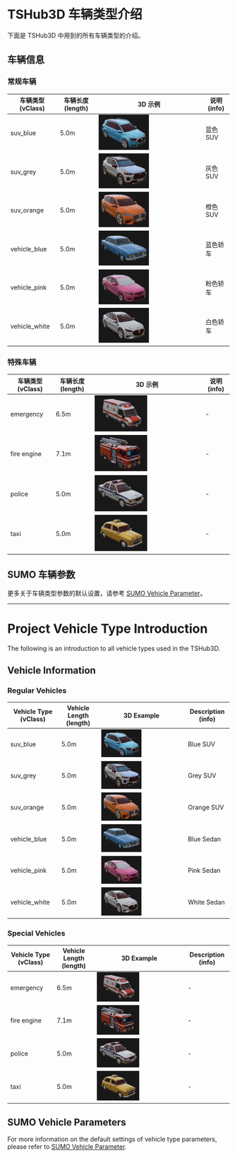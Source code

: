 <!--
 * @Author: Maonan Wang
 * @Date: 2025-04-15 12:03:19
 * @LastEditTime: 2025-04-15 13:10:54
 * @LastEditors: Maonan Wang
 * @Description: 车辆模型介绍
 * @FilePath: /TransSimHub/tshub/tshub_env3d/_assets_3d/vehicles/README.md
-->
# TSHub3D 车辆类型介绍

下面是 TSHub3D 中用到的所有车辆类型的介绍。

## 车辆信息

### 常规车辆
| 车辆类型 (vClass) | 车辆长度 (length) | 3D 示例 | 说明 (info) |
| --- | --- | --- | --- |
| suv_blue | 5.0m | <img src="./_assets/suv_blue.png" width="50%" /> | 蓝色 SUV |
| suv_grey | 5.0m | <img src="./_assets/suv_grey.png" width="50%" /> | 灰色 SUV |
| suv_orange | 5.0m | <img src="./_assets/suv_orange.png" width="50%" /> | 橙色 SUV |
| vehicle_blue | 5.0m | <img src="./_assets/vehicle_blue.png" width="50%" /> | 蓝色轿车 |
| vehicle_pink | 5.0m | <img src="./_assets/vehicle_pink.png" width="50%" /> | 粉色轿车 |
| vehicle_white | 5.0m | <img src="./_assets/vehicle_white.png" width="50%" /> | 白色轿车 |

### 特殊车辆
| 车辆类型 (vClass) | 车辆长度 (length) | 3D 示例 | 说明 (info) |
| --- | --- | --- | --- |
| emergency | 6.5m | <img src="./_assets/emergency.png" width="50%" /> | - |
| fire engine | 7.1m | <img src="./_assets/fire_engine.png" width="50%" /> | - |
| police | 5.0m | <img src="./_assets/police.png" width="50%" /> | - |
| taxi | 5.0m | <img src="./_assets/taxi.png" width="50%" /> | - |

## SUMO 车辆参数

更多关于车辆类型参数的默认设置，请参考 [SUMO Vehicle Parameter](https://sumo.dlr.de/docs/Vehicle_Type_Parameter_Defaults.html)。


---

# Project Vehicle Type Introduction

The following is an introduction to all vehicle types used in the TSHub3D.

## Vehicle Information

### Regular Vehicles
| Vehicle Type (vClass) | Vehicle Length (length) | 3D Example | Description (info) |
| --- | --- | --- | --- |
| suv_blue | 5.0m | <img src="./_assets/suv_blue.png" width="50%" /> | Blue SUV |
| suv_grey | 5.0m | <img src="./_assets/suv_grey.png" width="50%" /> | Grey SUV |
| suv_orange | 5.0m | <img src="./_assets/suv_orange.png" width="50%" /> | Orange SUV |
| vehicle_blue | 5.0m | <img src="./_assets/vehicle_blue.png" width="50%" /> | Blue Sedan |
| vehicle_pink | 5.0m | <img src="./_assets/vehicle_pink.png" width="50%" /> | Pink Sedan |
| vehicle_white | 5.0m | <img src="./_assets/vehicle_white.png" width="50%" /> | White Sedan |

### Special Vehicles
| Vehicle Type (vClass) | Vehicle Length (length) | 3D Example | Description (info) |
| --- | --- | --- | --- |
| emergency | 6.5m | <img src="./_assets/emergency.png" width="50%" /> | - |
| fire engine | 7.1m | <img src="./_assets/fire_engine.png" width="50%" /> | - |
| police | 5.0m | <img src="./_assets/police.png" width="50%" /> | - |
| taxi | 5.0m | <img src="./_assets/taxi.png" width="50%" /> | - |

## SUMO Vehicle Parameters

For more information on the default settings of vehicle type parameters, please refer to [SUMO Vehicle Parameter](https://sumo.dlr.de/docs/Vehicle_Type_Parameter_Defaults.html).